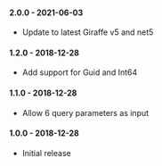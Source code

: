 #### 2.0.0 - 2021-06-03
* Update to latest Giraffe v5 and net5

#### 1.2.0 - 2018-12-28
* Add support for Guid and Int64

#### 1.1.0 - 2018-12-28
* Allow 6 query parameters as input

#### 1.0.0 - 2018-12-28
* Initial release
